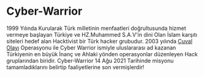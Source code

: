 # Cyber-Warrior

1999 Yılında Kurularak Türk milletinin menfaatleri doğrultusunda hizmet vermeye başlayan Türkiye ve HZ.Muhammed S.A.V'in dini Olan İslam karşıtı siteleri hedef alan Hacktivist bir Türk hacker grubudur. 2003 yılında [Çuval Olayı](https://tr.wikipedia.org/wiki/%C3%87uval_Olay%C4%B1) Operasyonu ile Cyber Warrior ismiyle uluslararası ad kazanan Türkiyenin en büyük İnanç ve Ahlaki yönden operasyonlar düzenleyen Hack gruplarından biridir. Cyber-Warrior 14 Ağu 2021 Tarihinde misyonu tamamladıklarını belirtip faaliyetlerine son vermişlerdir!
